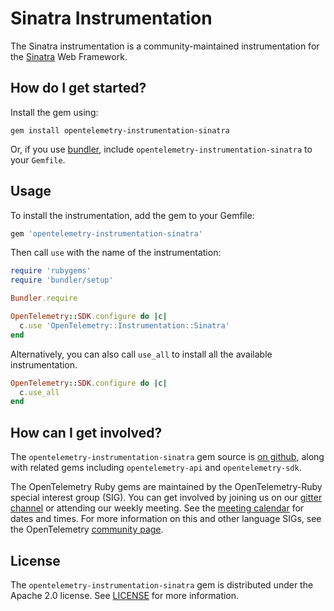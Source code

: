 # Sinatra Instrumentation

The Sinatra instrumentation is a community-maintained instrumentation for the [Sinatra][sinatra-home] Web Framework.

## How do I get started?

Install the gem using:

```
gem install opentelemetry-instrumentation-sinatra
```

Or, if you use [bundler][bundler-home], include `opentelemetry-instrumentation-sinatra` to your `Gemfile`.

## Usage

To install the instrumentation, add the gem to your Gemfile:

```ruby
gem 'opentelemetry-instrumentation-sinatra'
```

Then call `use` with the name of the instrumentation:

```ruby
require 'rubygems'
require 'bundler/setup'

Bundler.require

OpenTelemetry::SDK.configure do |c|
  c.use 'OpenTelemetry::Instrumentation::Sinatra'
end
```

Alternatively, you can also call `use_all` to install all the available instrumentation.

```ruby
OpenTelemetry::SDK.configure do |c|
  c.use_all
end
```

## How can I get involved?

The `opentelemetry-instrumentation-sinatra` gem source is [on github][repo-github], along with related gems including `opentelemetry-api` and `opentelemetry-sdk`.

The OpenTelemetry Ruby gems are maintained by the OpenTelemetry-Ruby special interest group (SIG). You can get involved by joining us on our [gitter channel][ruby-gitter] or attending our weekly meeting. See the [meeting calendar][community-meetings] for dates and times. For more information on this and other language SIGs, see the OpenTelemetry [community page][ruby-sig].

## License

The `opentelemetry-instrumentation-sinatra` gem is distributed under the Apache 2.0 license. See [LICENSE][license-github] for more information.

[sinatra-home]: http://sinatrarb.com
[bundler-home]: https://bundler.io
[repo-github]: https://github.com/open-telemetry/opentelemetry-ruby
[license-github]: https://github.com/open-telemetry/opentelemetry-ruby/blob/main/LICENSE
[ruby-sig]: https://github.com/open-telemetry/community#ruby-sig
[community-meetings]: https://github.com/open-telemetry/community#community-meetings
[ruby-gitter]: https://gitter.im/open-telemetry/opentelemetry-ruby
